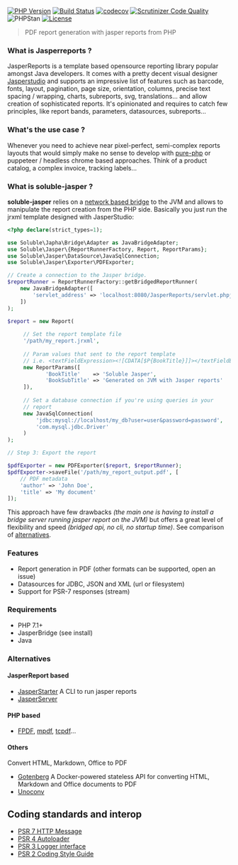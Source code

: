 
[![PHP Version](http://img.shields.io/badge/php-7.1+-ff69b4.svg)](https://packagist.org/packages/soluble/jasper)
[![Build Status](https://travis-ci.org/belgattitude/soluble-jasper.svg?branch=master)](https://travis-ci.org/belgattitude/soluble-jasper)
[![codecov](https://codecov.io/gh/belgattitude/soluble-jasper/branch/master/graph/badge.svg)](https://codecov.io/gh/belgattitude/soluble-jasper)
[![Scrutinizer Code Quality](https://scrutinizer-ci.com/g/belgattitude/soluble-jasper/badges/quality-score.png?b=master)](https://scrutinizer-ci.com/g/belgattitude/soluble-jasper/?branch=master)
![PHPStan](https://img.shields.io/badge/style-level%207-brightgreen.svg?style=flat-square&label=phpstan)
[![License](https://poser.pugx.org/soluble/jasper/license.png)](https://packagist.org/packages/soluble/jasper)

> PDF report generation with jasper reports from PHP

### What is Jasperreports ?

JasperReports is a template based opensource reporting library popular amongst Java developers.
It comes with a pretty decent visual designer [Jasperstudio](https://community.jaspersoft.com/project/jaspersoft-studio)
and supports an impressive list of features such as
barcode, fonts, layout, pagination, page size, orientation, columns, precise text spacing / wrapping, charts, subreports, svg, translations...
and allow creation of sophisticated reports. It's opinionated and requires to catch few principles, like report bands, parameters,
datasources, subreports... 

### What's the use case ?

Whenever you need to achieve near pixel-perfect, semi-complex reports layouts that would simply make no
sense to develop with [pure-php](./index.md#alternatives) or puppeteer / headless chrome based approaches. Think of a product catalog, a complex invoice, tracking labels...  

### What is soluble-jasper ?

**soluble-jasper** relies on a [network based bridge](https://docs.soluble.io/soluble-japha/) 
to the JVM and allows to manipulate the report creation from the PHP side. Basically
you just run the jrxml template designed with JasperStudio:

```php
<?php declare(strict_types=1);

use Soluble\Japha\Bridge\Adapter as JavaBridgeAdapter;
use Soluble\Jasper\{ReportRunnerFactory, Report, ReportParams};
use Soluble\Jasper\DataSource\JavaSqlConnection;
use Soluble\Jasper\Exporter\PDFExporter;

// Create a connection to the Jasper bridge.
$reportRunner = ReportRunnerFactory::getBridgedReportRunner(
    new JavaBridgeAdapter([
        'servlet_address' => 'localhost:8080/JasperReports/servlet.phpjavabridge'    
    ])
);

$report = new Report(
    
     // Set the report template file
     '/path/my_report.jrxml',
     
     // Param values that sent to the report template
     // i.e. <textFieldExpression><![CDATA[$P{BookTitle}]]></textFieldExpression> 
     new ReportParams([
            'BookTitle'    => 'Soluble Jasper',
            'BookSubTitle' => 'Generated on JVM with Jasper reports'
     ]),
     
     // Set a database connection if you're using queries in your 
     // report
     new JavaSqlConnection(
         'jdbc:mysql://localhost/my_db?user=user&password=password',
         'com.mysql.jdbc.Driver'
     )
);

// Step 3: Export the report

$pdfExporter = new PDFExporter($report, $reportRunner);
$pdfExporter->saveFile('/path/my_report_output.pdf', [
    // PDF metadata
    'author' => 'John Doe',
    'title' => 'My document'
]);


``` 

This approach have few drawbacks *(the main one is having to install a bridge server running
jasper report on the JVM)* but offers a great level of flexibility and speed *(bridged api, no cli, no startup time)*.
See comparison of [alternatives](./index.md#alternatives). 
      
### Features

- Report generation in PDF (other formats can be supported, open an issue) 
- Datasources for JDBC, JSON and XML (url or filesystem) 
- Support for PSR-7 responses (stream)

### Requirements

- PHP 7.1+
- JasperBridge (see install)
- Java

### Alternatives

#### JasperReport based

- [JasperStarter](http://jasperstarter.cenote.de/) A CLI to run jasper reports
- [JasperServer](https://community.jaspersoft.com/wiki/what-jasperreports-server) 

#### PHP based 

- [FPDF](https://tcpdf.org/), [mpdf](https://github.com/mpdf/mpdf/), [tcpdf](https://github.com/tecnickcom/tcpdf)... 


#### Others 

Convert HTML, Markdown, Office to PDF 

- [Gotenberg](https://github.com/thecodingmachine/gotenberg) A Docker-powered stateless API for converting HTML, Markdown and Office documents to PDF
- [Unoconv](https://github.com/unoconv/unoconv)

  
## Coding standards and interop

* [PSR 7 HTTP Message](https://github.com/php-fig/http-message)
* [PSR 4 Autoloader](https://github.com/php-fig/fig-standards/blob/master/accepted/PSR-4-autoloader.md)
* [PSR 3 Logger interface](https://github.com/php-fig/fig-standards/blob/master/accepted/PSR-3-logger-interface.md)
* [PSR 2 Coding Style Guide](https://github.com/php-fig/fig-standards/blob/master/accepted/PSR-2-coding-style-guide.md)

